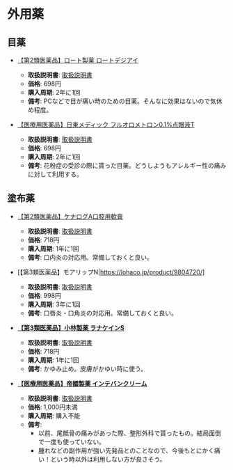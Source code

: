 外用薬
====

目薬
----

- [【第2類医薬品】ロート製薬 ロートデジアイ](https://lohaco.jp/product/9775600/)
  - **取扱説明書**: [取扱説明書](http://jp.rohto.com/digieye/eyedrop/)
  - **価格**: 698円
  - **購入周期**: 2年に1回
  - **備考**: PCなどで目が痛い時のための目薬。そんなに効果はないので気休め程度。

- [【医療用医薬品】日東メディック フルオロメトロン0.1%点眼液T](https://lohaco.jp/product/9775600/)
  - **取扱説明書**: [取扱説明書](http://info.nittomedic.co.jp/product.php?id=50)
  - **価格**: 698円
  - **購入周期**: 2年に1回
  - **備考**: 花粉症の受診の際に貰った目薬。どうしようもアレルギー性の痛みに対して利用する。

塗布薬
----

- [【第2類医薬品】ケナログA口腔用軟膏](https://lohaco.jp/product/1410845/)
  - **取扱説明書**: [取扱説明書](http://www.bms.co.jp/patient/medicine/nostrum/kenalog_a/)
  - **価格**: 718円
  - **購入周期**: 1年に1回
  - **備考**: 口内炎の対応用。常備しておくと良い。

- [【第3類医薬品】モアリップN|https://lohaco.jp/product/9804720/]
  - **取扱説明書**: [取扱説明書](http://medical.shiseido.co.jp/moilip/products/moilipn.htm)
  - **価格**: 998円
  - **購入周期**: 3年に1回
  - **備考**: 口唇炎・口角炎の対応用。常備しておくと良い。

- [**【第3類医薬品】小林製薬 ラナケインS**](https://lohaco.jp/product/8506124/)
  - **取扱説明書**: [取扱説明書](http://www.kobayashi.co.jp/seihin/rcn/)
  - **価格**: 718円
  - **購入周期**: 1年に1回
  - **備考**: かゆみ止め。皮膚がかゆい時に使う。

- [**【医療用医薬品】帝國製薬 インテバンクリーム**](https://www.qlife.jp/meds/rx39454.html)
  - **取扱説明書**: [取扱説明書](http://www.info.pmda.go.jp/go/pack/2649719N1106_3_01)
  - **価格**: 1,000円未満
  - **購入周期**: 購入不能
  - **備考**:
    - 以前、尾骶骨の痛みがあった際、整形外科で貰ったもの。結局面倒で一度も使っていない。
    - 腫れなどの副作用が強い先発品とのことなので、今後もとにかく痛い！という時以外は利用しない方が良さそう。
